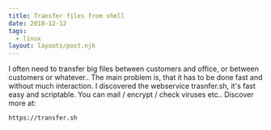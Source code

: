 ```yaml
---
title: Transfer files from shell
date: 2018-12-12
tags:
  - linux
layout: layouts/post.njk
---
```

I often need to transfer big files between customers and office, or between customers or whatever.. The main problem is, that it has to be done fast and without much interaction. I discovered the webservice trasnfer.sh, it's fast easy and scriptable. You can mail / encrypt / check viruses etc.. Discover more at:
``` js/2/4
https://transfer.sh
```
